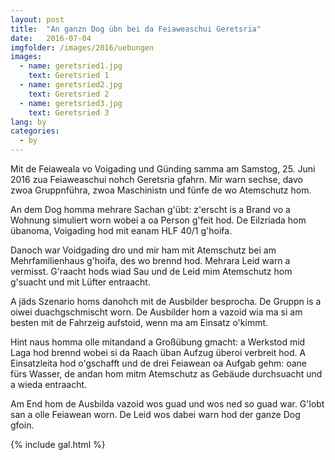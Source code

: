 ```yaml
---
layout: post
title:  "An ganzn Dog übn bei da Feiaweaschui Geretsria"
date:   2016-07-04
imgfolder: /images/2016/uebungen
images:
  - name: geretsried1.jpg
    text: Geretsried 1
  - name: geretsried2.jpg
    text: Geretsried 2
  - name: geretsried3.jpg
    text: Geretsried 3
lang: by
categories:
  - by
---
```


Mit de Feiaweala vo Voigading und Günding samma am Samstog, 25. Juni 2016 zua Feiaweaschui nohch Geretsria gfahrn. Mir warn sechse, davo zwoa Gruppnführa, zwoa Maschinistn und fünfe de wo Atemschutz hom.

An dem Dog homma mehrare Sachan g'übt: z'erscht is a Brand vo a Wohnung simuliert worn wobei a oa Person g'feit hod. De Eilzriada hom übanoma, Voigading hod mit eanam HLF 40/1 g'hoifa.

Danoch war Voidgading dro und mir ham mit Atemschutz bei am Mehrfamilienhaus g'hoifa, des wo brennd hod. Mehrara Leid warn a vermisst. G'raacht hods wiad Sau und de Leid mim Atemschutz hom g'suacht und mit Lüfter entraacht.

A jäds Szenario homs danohch mit de Ausbilder besprocha. De Gruppn is a oiwei duachgschmischt worn. De Ausbilder hom a vazoid wia ma si am besten mit de Fahrzeig aufstoid, wenn ma am Einsatz o'kimmt.

Hint naus homma olle mitandand a Großübung gmacht: a Werkstod mid Laga hod brennd wobei si da Raach üban Aufzug überoi verbreit hod. A Einsatzleita hod o'gschafft und de drei Feiawean oa Aufgab gehm: oane fürs Wasser, de andan hom mitm Atemschutz as Gebäude durchsuacht und a wieda entraacht.

Am End hom de Ausbilda vazoid wos guad und wos ned so guad war. G'lobt san a olle Feiawean worn. De Leid wos dabei warn hod der ganze Dog gfoin.

{% include gal.html %}

